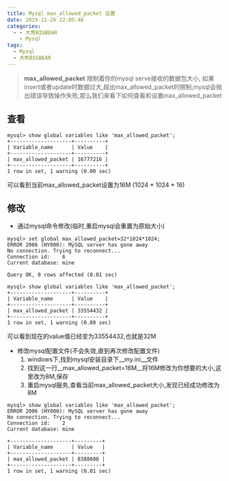 ```yaml
---
title: Mysql max_allowed_packet 设置
date: 2019-12-26 22:05:48
categories:
  - - 大熊BIGBEAR
    - Mysql
tags:
  - Mysql
  - 大熊BIGBEAR
---
```

<meta name="referrer" content="no-referrer" />

> __max_allowed_packet__ 限制着你的mysql serve接收的数据包大小, 如果insert或者update时数据过大,超出max_allowed_packet的限制,mysql会抛出错误导致操作失败,那么我们来看下如何查看和设置max_allowed_packet
<!-- more -->
## 查看
```
mysql> show global variables like 'max_allowed_packet';
+--------------------+----------+
| Variable_name      | Value    |
+--------------------+----------+
| max_allowed_packet | 16777216 |
+--------------------+----------+
1 row in set, 1 warning (0.00 sec)
```
可以看到当前max_allowed_packet设置为16M (1024 * 1024 * 16)

## 修改

* 通过mysql命令修改(临时,重启mysql会重置为原始大小)
```
mysql> set global max_allowed_packet=32*1024*1024;
ERROR 2006 (HY000): MySQL server has gone away
No connection. Trying to reconnect...
Connection id:    6
Current database: mine

Query OK, 0 rows affected (0.01 sec)

mysql> show global variables like 'max_allowed_packet';
+--------------------+----------+
| Variable_name      | Value    |
+--------------------+----------+
| max_allowed_packet | 33554432 |
+--------------------+----------+
1 row in set, 1 warning (0.00 sec)

```
可以看到现在的value值已经变为33554432,也就是32M

* 修改mysql配置文件(不会失效,直到再次修改配置文件)
	1. windows下,找到mysql安装目录下__my.ini__文件
	2. 找到这一行__max_allowed_packet=16M__将16M修改为你想要的大小,这里改为8M,保存
	3. 重启mysql服务,查看当前max_allowed_packet大小,发现已经成功修改为8M
```
mysql> show global variables like 'max_allowed_packet';
ERROR 2006 (HY000): MySQL server has gone away
No connection. Trying to reconnect...
Connection id:    2
Current database: mine

+--------------------+---------+
| Variable_name      | Value   |
+--------------------+---------+
| max_allowed_packet | 8388608 |
+--------------------+---------+
1 row in set, 1 warning (0.01 sec)
```